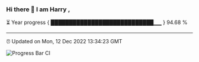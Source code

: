 ### Hi there 👋 I am Harry , 

⏳ Year progress { ████████████████████████████▁▁ } 94.68 %

---

⏰ Updated on Mon, 12 Dec 2022 13:34:23 GMT

![Progress Bar CI](https://github.com/duykhang68/duykhang68/workflows/Progress%20Bar%20CI/badge.svg)
